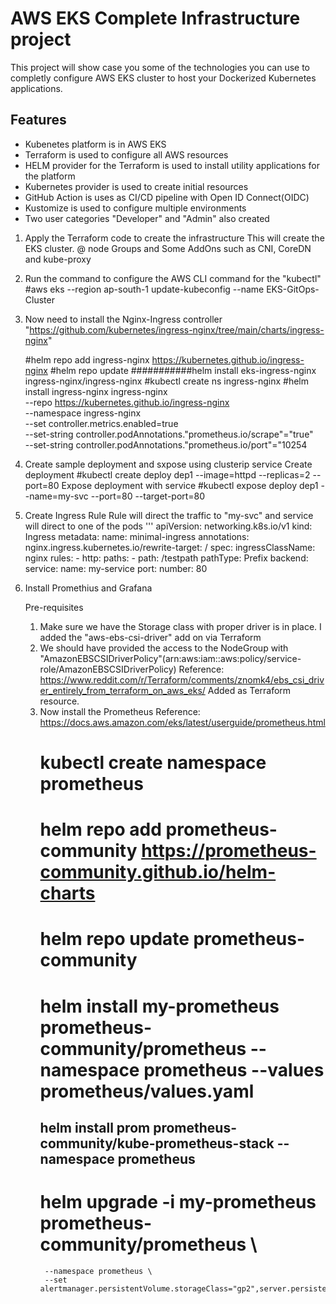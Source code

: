 # AWS EKS Complete Infrastructure project

This project will show case you some of the technologies you can use to completly configure AWS EKS cluster to host your Dockerized Kubernetes applications.

## Features

- Kubenetes platform is in AWS EKS
- Terraform is used to configure all AWS resources
- HELM provider for the Terraform is used to install utility applications for the platform
- Kubernetes provider is used to create initial resources
- GitHub Action is uses as CI/CD pipeline with Open ID Connect(OIDC)
- Kustomize is used to configure multiple environments
- Two user categories "Developer" and "Admin" also created

1. Apply the Terraform code to create the infrastructure
    This will create the EKS cluster. @ node Groups and Some AddOns such as CNI, CoreDN and kube-proxy

2. Run the command to configure the AWS CLI command for the "kubectl"
    #aws eks --region ap-south-1 update-kubeconfig --name EKS-GitOps-Cluster

3. Now need to install the Nginx-Ingress controller
    "https://github.com/kubernetes/ingress-nginx/tree/main/charts/ingress-nginx"

    #helm repo add ingress-nginx https://kubernetes.github.io/ingress-nginx
    #helm repo update
    ###########helm install eks-ingress-nginx ingress-nginx/ingress-nginx
    #kubectl create ns ingress-nginx
    #helm install ingress-nginx ingress-nginx \
        --repo https://kubernetes.github.io/ingress-nginx \
        --namespace ingress-nginx \
        --set controller.metrics.enabled=true \
        --set-string controller.podAnnotations."prometheus\.io/scrape"="true" \
        --set-string controller.podAnnotations."prometheus\.io/port"="10254

4. Create sample deployment and sxpose using clusterip service
    Create deployment
    #kubectl create deploy dep1 --image=httpd --replicas=2 --port=80
    Expose deployment with service
    #kubectl expose deploy dep1 --name=my-svc --port=80 --target-port=80

5. Create Ingress Rule
    Rule will direct the traffic to "my-svc" and service will direct to one of the pods
    '''
        apiVersion: networking.k8s.io/v1
        kind: Ingress
        metadata:
        name: minimal-ingress
        annotations:
            nginx.ingress.kubernetes.io/rewrite-target: /
        spec:
        ingressClassName: nginx
        rules:
        - http:
            paths:
            - path: /testpath
                pathType: Prefix
                backend:
                service:
                    name: my-service
                    port:
                    number: 80

6. Install Promethius and Grafana

    Pre-requisites
    1. Make sure we have the Storage class with proper driver is in place.
        I added the "aws-ebs-csi-driver" add on via Terraform 
    2. We should have provided the access to the NodeGroup with "AmazonEBSCSIDriverPolicy"(arn:aws:iam::aws:policy/service-role/AmazonEBSCSIDriverPolicy)
        Reference: https://www.reddit.com/r/Terraform/comments/znomk4/ebs_csi_driver_entirely_from_terraform_on_aws_eks/
        Added as Terraform resource.
    3. Now install the Prometheus
        Reference: https://docs.aws.amazon.com/eks/latest/userguide/prometheus.html
        # kubectl create namespace prometheus
        # helm repo add prometheus-community https://prometheus-community.github.io/helm-charts
        # helm repo update prometheus-community
        # helm install my-prometheus prometheus-community/prometheus --namespace prometheus --values prometheus/values.yaml
        ## helm install prom prometheus-community/kube-prometheus-stack --namespace prometheus
        # helm upgrade -i my-prometheus prometheus-community/prometheus \
            --namespace prometheus \
            --set alertmanager.persistentVolume.storageClass="gp2",server.persistentVolume.storageClass="gp2"
